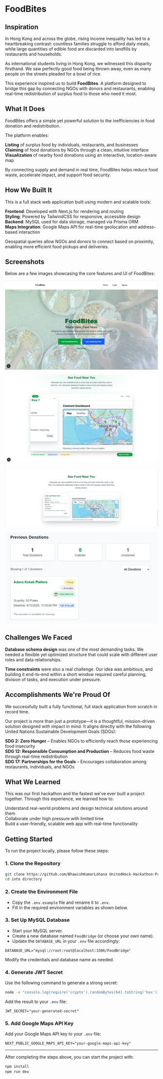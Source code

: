 # FoodBites 

## Inspiration

In Hong Kong and across the globe, rising income inequality has led to a heartbreaking contrast: countless families struggle to afford daily meals, while large quantities of edible food are discarded into landfills by restaurants and households.

As international students living in Hong Kong, we witnessed this disparity firsthand. We saw perfectly good food being thrown away, even as many people on the streets pleaded for a bowl of rice.

This experience inspired us to build **FoodBites**. A platform designed to bridge this gap by connecting NGOs with donors and restaurants, enabling real-time redistribution of surplus food to those who need it most.

## What It Does

FoodBites offers a simple yet powerful solution to the inefficiencies in food donation and redistribution. 

The platform enables:

**Listing** of surplus food by individuals, restaurants, and businesses  
**Claiming** of food donations by NGOs through a clean, intuitive interface  
**Visualization** of nearby food donations using an interactive, location-aware map  

By connecting supply and demand in real time, FoodBites helps reduce food waste, accelerate impact, and support food security.

## How We Built It

This is a full stack web application built using modern and scalable tools:

**Frontend**: Developed with Next.js for rendering and routing  
**Styling**: Powered by TailwindCSS for responsive, accessible design  
**Backend**: MySQL used for data storage, managed via Prisma ORM  
**Maps Integration**: Google Maps API for real-time geolocation and address-based interaction  

Geospatial queries allow NGOs and donors to connect based on proximity, enabling more efficient food pickups and deliveries.

## Screenshots

Below are a few images showcasing the core features and UI of FoodBites:

![Homepage – Browse Donations](./screenshots/Hero.png)  

![Donation Form](./screenshots/map.png)  

![Interactive Map View](./screenshots/3.png)  

![ Map View](./screenshots/NewFeatures.jpg)  


## Challenges We Faced

**Database schema design** was one of the most demanding tasks. We needed a flexible yet optimized structure that could scale with different user roles and data relationships.

**Time constraints** were also a real challenge. Our idea was ambitious, and building it end-to-end within a short window required careful planning, division of tasks, and execution under pressure.

## Accomplishments We're Proud Of

We successfully built a fully functional, full stack application from scratch in record time.  

Our project is more than just a prototype—it is a thoughtful, mission-driven solution designed with impact in mind. It aligns directly with the following United Nations Sustainable Development Goals (SDGs):

**SDG 2: Zero Hunger** – Enables NGOs to efficiently reach those experiencing food insecurity  
**SDG 12: Responsible Consumption and Production** – Reduces food waste through real-time redistribution  
**SDG 17: Partnerships for the Goals** – Encourages collaboration among restaurants, individuals, and NGOs  

## What We Learned

This was our first hackathon and the fastest we’ve ever built a project together. Through this experience, we learned how to:

Understand real-world problems and design technical solutions around them  
Collaborate under high pressure with limited time  
Build a user-friendly, scalable web app with real-time functionality  



## Getting Started

To run the project locally, please follow these steps:

### 1. Clone the Repository

```bash
git clone https://github.com/BhawishKumarLohana UnitedHack-Hackathon-Project
cd into directory
````

### 2. Create the Environment File

* Copy the `.env.example` file and rename it to `.env`.
* Fill in the required environment variables as shown below.

### 3. Set Up MySQL Database

* Start your MySQL server.
* Create a new database named `FoodBridge` (or choose your own name).
* Update the `DATABASE_URL` in your `.env` file accordingly:

```env
DATABASE_URL="mysql://root:root@localhost:3306/FoodBridge"
```

Modify the credentials and database name as needed.

### 4. Generate JWT Secret

Use the following command to generate a strong secret:

```bash
node -e "console.log(require('crypto').randomBytes(64).toString('hex'))"
```

Add the result to your `.env` file:

```env
JWT_SECRET="your-generated-secret"
```

### 5. Add Google Maps API Key

Add your Google Maps API key to your `.env` file:

```env
NEXT_PUBLIC_GOOGLE_MAPS_API_KEY="your-google-maps-api-key"
```

---

After completing the steps above, you can start the project with:

```bash
npm install
npm run dev
```

```
```
